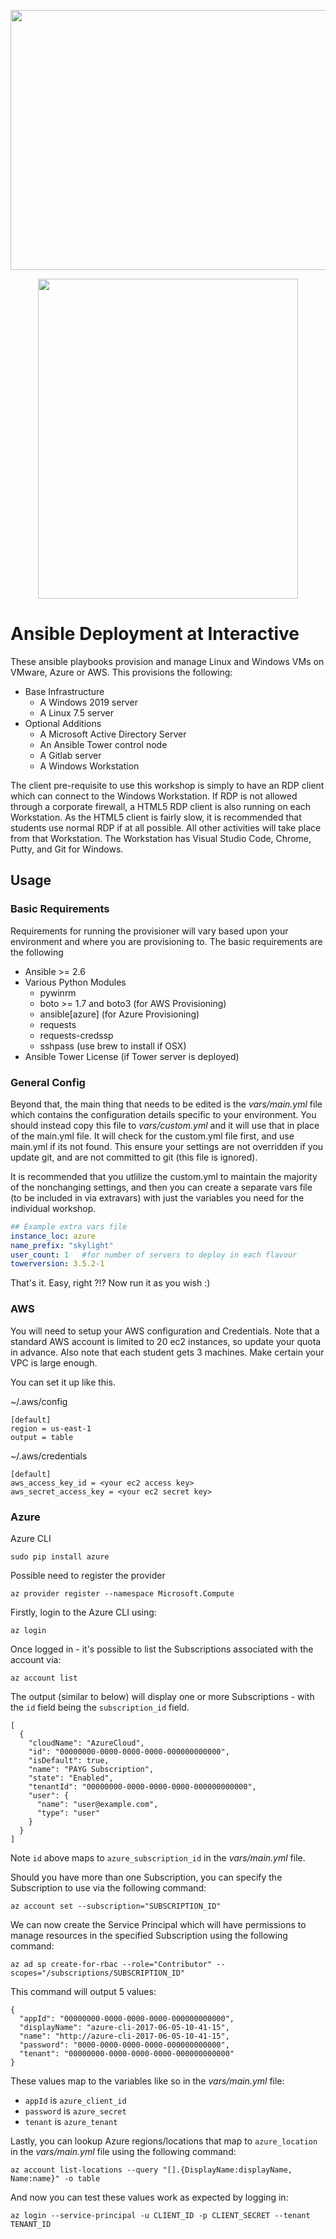<p align="center">
  <img width="832" height="416" src="https://www.interactive.com.au/wp-content/themes/true-theme/resources/assets/images/brand/share-1280-by-640.jpg">
</p>

<p align="center">
  <img width="416" height="512" src="https://upload.wikimedia.org/wikipedia/commons/thumb/2/24/Ansible_logo.svg/1200px-Ansible_logo.svg.png">
</p>

# Ansible Deployment at Interactive

These ansible playbooks provision and manage Linux and Windows VMs on VMware, Azure or AWS.  This provisions the following:

* Base Infrastructure
  * A Windows 2019 server
  * A Linux 7.5 server
* Optional Additions
  * A Microsoft Active Directory Server
  * An Ansible Tower control node
  * A Gitlab server
  * A Windows Workstation

The client pre-requisite to use this workshop is simply to have an RDP client which can connect to the Windows Workstation.  If RDP is not allowed through a corporate firewall, a HTML5 RDP client is also running on each Workstation.  As the HTML5 client is fairly slow, it is recommended that students use normal RDP if at all possible.  All other activities will take place from that Workstation.  The Workstation has Visual Studio Code, Chrome, Putty, and Git for Windows.  

## Usage

### Basic Requirements
Requirements for running the provisioner will vary based upon your environment and where you are provisioning to.  The basic requirements are the following

* Ansible >= 2.6
* Various Python Modules
  * pywinrm
  * boto >= 1.7 and boto3 (for AWS Provisioning)
  * ansible[azure] (for Azure Provisioning)
  * requests
  * requests-credssp
  * sshpass (use brew to install if OSX)
* Ansible Tower License (if Tower server is deployed)

### General Config

Beyond that, the main thing that needs to be edited is the *vars/main.yml* file which contains the configuration details specific to your environment.  You should instead copy this file to *vars/custom.yml* and it will use that in place of the main.yml file.  It will check for the custom.yml file first, and use main.yml if its not found.  This ensure your settings are not overridden if you update git, and are not committed to git (this file is ignored).

It is recommended that you utlilize the custom.yml to maintain the majority of the nonchanging settings, and then you can create a separate vars file (to be included in via extravars) with just the variables you need for the individual workshop.

```yaml
## Example extra vars file
instance_loc: azure
name_prefix: "skylight"
user_count: 1   #for number of servers to deploy in each flavour
towerversion: 3.5.2-1
```

That's it.  Easy, right ?!?   Now run it as you wish :)


### AWS

You will need to setup your AWS configuration and Credentials.  Note that a standard AWS account is limited to 20 ec2 instances, so update your quota in advance.  Also note that each student gets 3 machines.  Make certain your VPC is large enough.  

You can set it up like this.

~/.aws/config
```
[default]
region = us-east-1
output = table
```

~/.aws/credentials
```
[default]
aws_access_key_id = <your ec2 access key>
aws_secret_access_key = <your ec2 secret key>
```

### Azure

Azure CLI
```
sudo pip install azure
```

Possible need to register the provider
```
az provider register --namespace Microsoft.Compute
```

Firstly, login to the Azure CLI using:
```
az login
```

Once logged in - it's possible to list the Subscriptions associated with the account via:
```
az account list
```

The output (similar to below) will display one or more Subscriptions - with the ```id``` field being the ```subscription_id``` field.
```
[
  {
    "cloudName": "AzureCloud",
    "id": "00000000-0000-0000-0000-000000000000",
    "isDefault": true,
    "name": "PAYG Subscription",
    "state": "Enabled",
    "tenantId": "00000000-0000-0000-0000-000000000000",
    "user": {
      "name": "user@example.com",
      "type": "user"
    }
  }
]
```

Note ```id``` above maps to ```azure_subscription_id``` in the *vars/main.yml* file.

Should you have more than one Subscription, you can specify the Subscription to use via the following command:
```
az account set --subscription="SUBSCRIPTION_ID"
```

We can now create the Service Principal which will have permissions to manage resources in the specified Subscription using the following command:
```
az ad sp create-for-rbac --role="Contributor" --scopes="/subscriptions/SUBSCRIPTION_ID"
```

This command will output 5 values:
```
{
  "appId": "00000000-0000-0000-0000-000000000000",
  "displayName": "azure-cli-2017-06-05-10-41-15",
  "name": "http://azure-cli-2017-06-05-10-41-15",
  "password": "0000-0000-0000-0000-000000000000",
  "tenant": "00000000-0000-0000-0000-000000000000"
}
```

These values map to the variables like so in the *vars/main.yml* file:

* ```appId``` is ```azure_client_id```
* ```password``` is ```azure_secret```
* ```tenant``` is ```azure_tenant```

Lastly, you can lookup Azure regions/locations that map to ```azure_location``` in the *vars/main.yml* file using the following command:
```
az account list-locations --query "[].{DisplayName:displayName, Name:name}" -o table
```

And now you can test these values work as expected by logging in:
```
az login --service-principal -u CLIENT_ID -p CLIENT_SECRET --tenant TENANT_ID
```